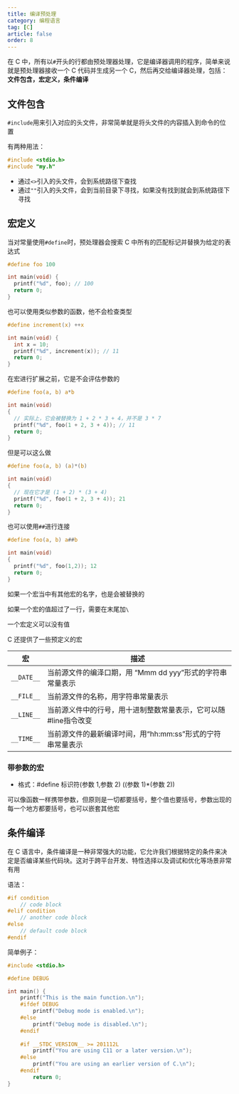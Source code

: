 ```yaml
---
title: 编译预处理
category: 编程语言
tag: [C]
article: false
order: 8
---
```


在 C 中，所有以`#`开头的行都由预处理器处理，它是编译器调用的程序，简单来说就是预处理器接收一个 C 代码并生成另一个 C，然后再交给编译器处理，包括：**文件包含，宏定义，条件编译**

## 文件包含

`#include`用来引入对应的头文件，非常简单就是将头文件的内容插入到命令的位置

有两种用法：

```c
#include <stdio.h>
#include "my.h"
```

+ 通过`<>`引入的头文件，会到系统路径下查找
+ 通过`""`引入的头文件，会到当前目录下寻找，如果没有找到就会到系统路径下寻找

## 宏定义

当对常量使用`#define`时，预处理器会搜索 C 中所有的匹配标记并替换为给定的表达式

```c
#define foo 100

int main(void) {
  printf("%d", foo); // 100
  return 0;
}
```

也可以使用类似参数的函数，他不会检查类型

```c
#define increment(x) ++x

int main(void) {
  int x = 10;
  printf("%d", increment(x)); // 11
  return 0;
}
```

在宏进行扩展之前，它是不会评估参数的

```c
#define foo(a, b) a*b

int main(void)
{
  // 实际上，它会被替换为 1 + 2 * 3 + 4，并不是 3 * 7
  printf("%d", foo(1 + 2, 3 + 4)); // 11
  return 0;
}
```

但是可以这么做

```c
#define foo(a, b) (a)*(b)

int main(void)
{
  // 现在它才是 (1 + 2) * (3 + 4)
  printf("%d", foo(1 + 2, 3 + 4)); 21
  return 0;
}
```

也可以使用`##`进行连接

```c
#define foo(a, b) a##b

int main(void)
{
  printf("%d", foo(1,2)); 12
  return 0;
}
```

如果一个宏当中有其他宏的名字，也是会被替换的

如果一个宏的值超过了一行，需要在末尾加`\`

一个宏定义可以没有值

C 还提供了一些预定义的宏

| 宏         | 描述                                                            |
| ---------- | --------------------------------------------------------------- |
| `__DATE__` | 当前源文件的编泽口期，用 “Mmm dd yyy”形式的字符串常量表示       |
| `__FILE__` | 当前源文件的名称，用字符串常量表示                              |
| `__LINE__` | 当前源义件中的行号，用十进制整数常量表示，它可以随#line指令改变 |
| `__TIME__` | 当前源文件的最新编译吋间，用“hh:mm:ss”形式的宁符串常量表示      |

### 带参数的宏

+ 格式：#define 标识符(参数 1,参数 2) ((参数 1)*(参数 2))

可以像函数一样携带参数，但原则是一切都要括号，整个值也要括号，参数出现的每一个地方都要括号，也可以嵌套其他宏

## 条件编译

在 C 语言中，条件编译是一种非常强大的功能，它允许我们根据特定的条件来决定是否编译某些代码块。这对于跨平台开发、特性选择以及调试和优化等场景非常有用

语法：

```c
#if condition
    // code block
#elif condition
    // another code block
#else
    // default code block
#endif
```

简单例子：

```c
#include <stdio.h>

#define DEBUG

int main() {
    printf("This is the main function.\n");
    #ifdef DEBUG
        printf("Debug mode is enabled.\n");
    #else
        printf("Debug mode is disabled.\n");
    #endif
    
    #if __STDC_VERSION__ >= 201112L
        printf("You are using C11 or a later version.\n");
    #else
        printf("You are using an earlier version of C.\n");
    #endif
        return 0;
}
```

